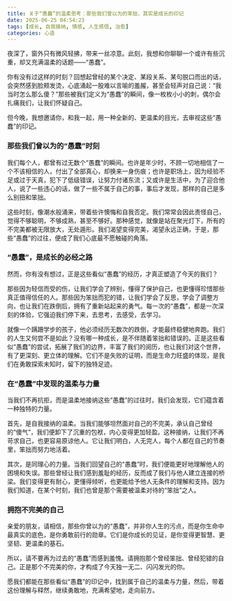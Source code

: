 ```yaml
---
title: 关于“愚蠢”的温柔思考：那些我们曾以为的笨拙，其实是成长的印记
date: 2025-06-25 04:54:23
tags: [成长, 自我接纳, 情感, 人生感悟, 治愈]
categories: 心语
---
```


夜深了，窗外只有微风轻拂，带来一丝凉意。此刻，我想和你聊聊一个或许有些沉重，却又充满温柔的话题——“愚蠢”。

你有没有过这样的时刻？回想起曾经的某个决定、某段关系、某句脱口而出的话，会突然感到脸颊发烫，心底涌起一股难以言喻的羞赧，甚至会轻声对自己说：“我当时怎么那么傻？”那些被我们定义为“愚蠢”的瞬间，像一枚枚小小的刺，偶尔会扎痛我们，让我们怀疑自己。

但今晚，我想邀请你，和我一起，用一种全新的、更温柔的目光，去审视这些“愚蠢”的印记。

### 那些我们曾以为的“愚蠢”时刻

我们每个人，都曾有过无数个“愚蠢”的瞬间。也许是年少时，不顾一切地相信了一个不该相信的人，付出了全部真心，却换来一身伤痕；也许是职场上，因为经验不足或过于天真，犯下了低级错误，让努力付诸东流；又或许是生活中，为了迎合他人，说了一些违心的话，做了一些不属于自己的事，事后才发现，那样的自己是多么别扭和笨拙。

这些时刻，像潮水般涌来，带着些许懊悔和自我否定。我们常常会因此责怪自己，觉得不够聪明，不够成熟，甚至不够好。那种感觉，就像是站在聚光灯下，所有的不完美都被无限放大，无处遁形。我们渴望变得完美，渴望永远正确，于是，那些“愚蠢”的过往，便成了我们心底最不愿触碰的角落。

### “愚蠢”，是成长的必经之路

然而，你有没有想过，正是这些看似“愚蠢”的经历，才真正塑造了今天的我们？

那些因为轻信而受的伤，让我们学会了辨别，懂得了保护自己，也更懂得珍惜那些真正值得信任的人。那些因为笨拙而犯的错，让我们学会了反思，学会了调整方向，也让我们在跌倒后，拥有了重新站起来的勇气。每一次的“愚蠢”，都是一次深刻的体验，它强迫我们停下来，去思考，去感受，去学习。

就像一个蹒跚学步的孩子，他必须经历无数次的跌倒，才能最终稳健地奔跑。我们的人生又何尝不是如此？没有哪一种成长，是不伴随着笨拙和错误的。正是这些看似“愚蠢”的尝试，拓展了我们的边界，丰富了我们的阅历，也让我们对这个世界，有了更深刻、更立体的理解。它们不是失败的证明，而是生命力旺盛的体现，是我们在勇敢探索未知时，留下的独特足迹。

### 在“愚蠢”中发现的温柔与力量

当我们不再抗拒，而是温柔地接纳这些“愚蠢”的过往时，我们会发现，它们蕴含着一种独特的力量。

首先，是自我接纳的温柔。当我们能够坦然面对自己的不完美，承认自己曾经的“傻气”，我们便卸下了沉重的包袱，内心变得更加轻盈。这种接纳，让我们不再苛求自己，也更容易原谅他人。它让我们明白，人无完人，每个人都在自己的节奏里，笨拙而努力地活着。

其次，是同理心的力量。当我们回望自己的“愚蠢”时，我们便能更好地理解他人的困境和失误。那些曾经让我们感到羞耻的经历，反而成了我们与他人建立连接的桥梁。我们变得更有耐心，更懂得倾听，也更能给予他人无条件的理解和支持。因为我们知道，在某个时刻，我们也曾是那个需要被温柔对待的“笨拙”之人。

### 拥抱不完美的自己

亲爱的朋友，请相信，那些你曾以为的“愚蠢”，并非你人生的污点，而是你生命中最真实的底色，是你勇敢前行的勋章。它们是你成长的见证，是你变得更智慧、更坚韧、更温柔的基石。

所以，请不要再为过去的“愚蠢”而感到羞愧。请拥抱那个曾经笨拙、曾经犯错的自己。正是那个不完美的你，才构成了今天独一无二、闪闪发光的你。

愿我们都能在那些看似“愚蠢”的印记中，找到属于自己的温柔与力量，然后，带着这份理解与释然，继续勇敢地，充满希望地，走向前方。